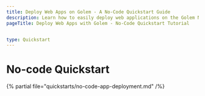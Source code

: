 ```yaml
---
title: Deploy Web Apps on Golem - A No-Code Quickstart Guide
description: Learn how to easily deploy web applications on the Golem Network with this step-by-step no-code tutorial, suitable for all experience levels. 
pageTitle: Deploy Web Apps with Golem - No-Code Quickstart Tutorial


type: Quickstart
---
```


# No-code Quickstart

{% partial file="quickstarts/no-code-app-deployment.md" /%}
